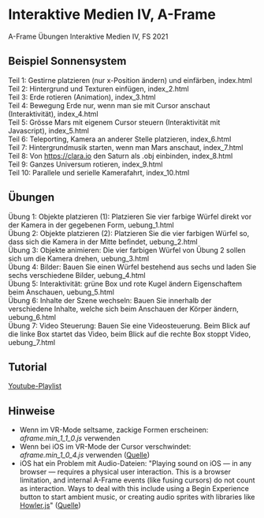 # Interaktive Medien IV, A-Frame
A-Frame Übungen Interaktive Medien IV, FS 2021
## Beispiel Sonnensystem
Teil 1: Gestirne platzieren (nur x-Position ändern) und einfärben, index.html  
Teil 2: Hintergrund und Texturen einfügen, index_2.html  
Teil 3: Erde rotieren (Animation), index_3.html  
Teil 4: Bewegung Erde nur, wenn man sie mit Cursor anschaut (Interaktivität), index_4.html  
Teil 5: Grösse Mars mit eigenem Cursor steuern (Interaktivität mit Javascript), index_5.html  
Teil 6: Teleporting, Kamera an anderer Stelle platzieren, index_6.html  
Teil 7: Hintergrundmusik starten, wenn man Mars anschaut, index_7.html  
Teil 8: Von https://clara.io den Saturn als .obj einbinden, index_8.html  
Teil 9: Ganzes Universum rotieren, index_9.html  
Teil 10: Parallele und serielle Kamerafahrt, index_10.html  
## Übungen
Übung 1: Objekte platzieren (1): Platzieren Sie vier farbige Würfel direkt vor der Kamera in der gegebenen Form, uebung_1.html  
Übung 2: Objekte platzieren (2): Platzieren Sie die vier farbigen Würfel so, dass sich die Kamera in der Mitte befindet, uebung_2.html  
Übung 3: Objekte animieren: Die vier farbigen Würfel von Übung 2 sollen sich um die Kamera drehen, uebung_3.html  
Übung 4: Bilder: Bauen Sie einen Würfel bestehend aus sechs <a-plane> und laden Sie sechs verschiedene Bilder, uebung_4.html  
Übung 5: Interaktivität: grüne Box und rote Kugel ändern Eigenschaftem beim Anschauen, uebung_5.html  
Übung 6: Inhalte der Szene wechseln: Bauen Sie innerhalb der <a-scene> verschiedene Inhalte, welche sich beim Anschauen der Körper ändern, uebung_6.html  
Übung 7: Video Steuerung: Bauen Sie eine Videosteuerung. Beim Blick auf die linke Box startet das Video, beim Blick auf die rechte Box stoppt Video, uebung_7.html  
## Tutorial
<a href="https://www.youtube.com/playlist?list=PLS1hZNcGg7eG9bzgOAb40ewHcEnFGfC1v" target="_blank">Youtube-Playlist</a>
## Hinweise
- Wenn im VR-Mode seltsame, zackige Formen erscheinen: <i>aframe.min_1_1_0.js</i> verwenden  
- Wenn bei iOS im VR-Mode der Cursor verschwindet: <i>aframe.min_1_0_4.js</i> verwenden (<a href="https://github.com/aframevr/aframe/issues/4825" target="_blank">Quelle</a>) 
- iOS hat ein Problem mit Audio-Dateien: "Playing sound on iOS — in any browser — requires a physical user interaction. This is a browser limitation, and internal A-Frame events (like fusing cursors) do not count as interaction. Ways to deal with this include using a Begin Experience button to start ambient music, or creating audio sprites with libraries like <a href="https://github.com/goldfire/howler.js" target="_blank">Howler.js</a>" (<a target="_blank" href="https://aframe.io/docs/1.2.0/components/sound.html">Quelle</a>)